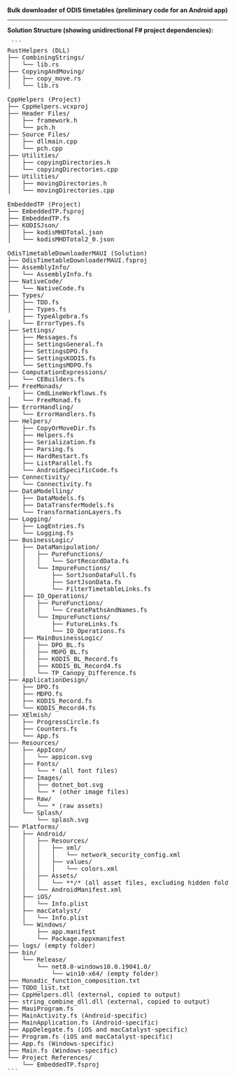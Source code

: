 **Bulk downloader of ODIS timetables (preliminary code for an Android app)**

************************************************************

**Solution Structure (showing unidirectional F# project dependencies):**
<pre lang="markdown"> ```
RustHelpers (DLL)
├── CombiningStrings/
│   └── lib.rs
├── CopyingAndMoving/
│   ├── copy_move.rs
│   └── lib.rs

CppHelpers (Project)
├── CppHelpers.vcxproj
├── Header Files/
│   ├── framework.h
│   └── pch.h
├── Source Files/
│   ├── dllmain.cpp
│   └── pch.cpp
├── Utilities/
│   ├── copyingDirectories.h
│   └── copyingDirectories.cpp
├── Utilities/
│   ├── movingDirectories.h
│   └── movingDirectories.cpp

EmbeddedTP (Project)
├── EmbeddedTP.fsproj
├── EmbeddedTP.fs
├── KODISJson/
│   ├── kodisMHDTotal.json
│   └── kodisMHDTotal2_0.json

OdisTimetableDownloaderMAUI (Solution)
├── OdisTimetableDownloaderMAUI.fsproj
├── AssemblyInfo/
│   └── AssemblyInfo.fs
├── NativeCode/
│   └── NativeCode.fs
├── Types/
│   ├── TDD.fs
│   ├── Types.fs
    ├── TypeAlgebra.fs
│   └── ErrorTypes.fs
├── Settings/
│   ├── Messages.fs
│   ├── SettingsGeneral.fs
│   ├── SettingsDPO.fs
│   ├── SettingsKODIS.fs
│   └── SettingsMDPO.fs
├── ComputationExpressions/
│   └── CEBuilders.fs
├── FreeMonads/
    ├── CmdLineWorkflows.fs
│   └── FreeMonad.fs
├── ErrorHandling/
│   └── ErrorHandlers.fs
├── Helpers/
│   ├── CopyOrMoveDir.fs
│   ├── Helpers.fs
│   ├── Serialization.fs
│   ├── Parsing.fs
│   ├── HardRestart.fs
│   ├── ListParallel.fs
│   └── AndroidSpecificCode.fs
├── Connectivity/
│   └── Connectivity.fs
├── DataModelling/
│   ├── DataModels.fs
│   ├── DataTransferModels.fs
│   └── TransformationLayers.fs
├── Logging/
│   ├── LogEntries.fs
│   └── Logging.fs
├── BusinessLogic/
│   ├── DataManipulation/
│   │   ├── PureFunctions/
│   │   │   └── SortRecordData.fs
│   │   └── ImpureFunctions/
│   │       ├── SortJsonDataFull.fs
│   │       ├── SortJsonData.fs
│   │       └── FilterTimetableLinks.fs
│   ├── IO_Operations/
│   │   ├── PureFunctions/
│   │   │   └── CreatePathsAndNames.fs
│   │   └── ImpureFunctions/
│   │       ├── FutureLinks.fs
│   │       └── IO_Operations.fs
│   ├── MainBusinessLogic/
│   │   ├── DPO_BL.fs
│   │   ├── MDPO_BL.fs
│   │   ├── KODIS_BL_Record.fs
│   │   ├── KODIS_BL_Record4.fs
│   │   └── TP_Canopy_Difference.fs
├── ApplicationDesign/
│   ├── DPO.fs
│   ├── MDPO.fs
│   ├── KODIS_Record.fs
│   └── KODIS_Record4.fs
├── XElmish/
│   ├── ProgressCircle.fs
│   ├── Counters.fs
│   └── App.fs
├── Resources/
│   ├── AppIcon/
│   │   └── appicon.svg
│   ├── Fonts/
│   │   └── * (all font files)
│   ├── Images/
│   │   ├── dotnet_bot.svg
│   │   └── * (other image files)
│   ├── Raw/
│   │   └── * (raw assets)
│   └── Splash/
│       └── splash.svg
├── Platforms/
│   ├── Android/
│   │   ├── Resources/
│   │   │   ├── xml/
│   │   │   │   └── network_security_config.xml
│   │   │   ├── values/
│   │   │   │   └── colors.xml
│   │   ├── Assets/
│   │   │   └── **/* (all asset files, excluding hidden folders)
│   │   └── AndroidManifest.xml
│   ├── iOS/
│   │   └── Info.plist
│   ├── macCatalyst/
│   │   └── Info.plist
│   └── Windows/
│       ├── app.manifest
│       └── Package.appxmanifest
├── logs/ (empty folder)
├── bin/
│   └── Release/
│       └── net8.0-windows10.0.19041.0/
│           └── win10-x64/ (empty folder)
├── Monadic_function_composition.txt
├── TODO_list.txt
├── CppHelpers.dll (external, copied to output)
├── string_combine_dll.dll (external, copied to output)
├── MauiProgram.fs
├── MainActivity.fs (Android-specific)
├── MainApplication.fs (Android-specific)
├── AppDelegate.fs (iOS and macCatalyst-specific)
├── Program.fs (iOS and macCatalyst-specific)
├── App.fs (Windows-specific)
├── Main.fs (Windows-specific)
└── Project References/
    └── EmbeddedTP.fsproj
``` </pre>
